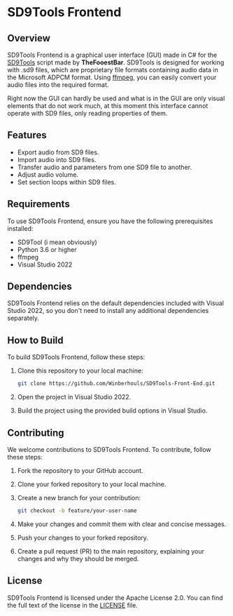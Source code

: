 # SD9Tools Frontend

## Overview

SD9Tools Frontend is a graphical user interface (GUI) made in C# for the [SD9Tools](https://github.com/TheFooestBar/SD9Tool) script made by **TheFooestBar**. SD9Tools is designed for working with .sd9 files, which are proprietary file formats containing audio data in the Microsoft ADPCM format. Using [ffmpeg](https://ffmpeg.org/), you can easily convert your audio files into the required format.

Right now the GUI can hardly be used and what is in the GUI are only visual elements that do not work much, at this moment this interface cannot operate with SD9 files, only reading properties of them.

## Features

- Export audio from SD9 files.
- Import audio into SD9 files.
- Transfer audio and parameters from one SD9 file to another.
- Adjust audio volume.
- Set section loops within SD9 files.

## Requirements

To use SD9Tools Frontend, ensure you have the following prerequisites installed:

- SD9Tool (i mean obviously)
- Python 3.6 or higher
- ffmpeg
- Visual Studio 2022

## Dependencies

SD9Tools Frontend relies on the default dependencies included with Visual Studio 2022, so you don't need to install any additional dependencies separately.

## How to Build

To build SD9Tools Frontend, follow these steps:

1. Clone this repository to your local machine:

   ```bash
   git clone https://github.com/Winberhouls/SD9Tools-Front-End.git
   ```

2. Open the project in Visual Studio 2022.

3. Build the project using the provided build options in Visual Studio.

## Contributing

We welcome contributions to SD9Tools Frontend. To contribute, follow these steps:

1. Fork the repository to your GitHub account.

2. Clone your forked repository to your local machine.

3. Create a new branch for your contribution:

   ```bash
   git checkout -b feature/your-user-name
   ```

4. Make your changes and commit them with clear and concise messages.

5. Push your changes to your forked repository.

6. Create a pull request (PR) to the main repository, explaining your changes and why they should be merged.


## License

SD9Tools Frontend is licensed under the Apache License 2.0. You can find the full text of the license in the [LICENSE](github.com/Winberhouls/SD9Tools-Front-End/blob/main/LICENSE.md) file.